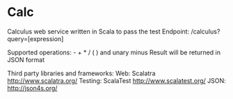 # Calc #

Calculus web service written in Scala to pass the test
Endpoint: /calculus?query=[expression]

Supported operations: - + * / ( ) and unary minus
Result will be returned in JSON format

Third party libraries and frameworks:
Web: Scalatra http://www.scalatra.org/
Testing: ScalaTest http://www.scalatest.org/
JSON: http://json4s.org/




